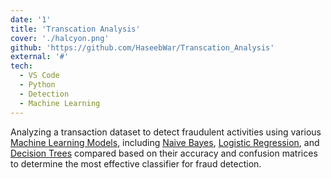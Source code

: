 ```yaml
---
date: '1'
title: 'Transcation Analysis'
cover: './halcyon.png'
github: 'https://github.com/HaseebWar/Transcation_Analysis'
external: '#'
tech:
  - VS Code
  - Python
  - Detection
  - Machine Learning
---
```


Analyzing a transaction dataset to detect fraudulent activities using various [Machine Learning Models](https://www.databricks.com/glossary/machine-learning-models), including [Naive Bayes](https://www.geeksforgeeks.org/naive-bayes-classifiers/), [Logistic Regression](https://www.ibm.com/topics/logistic-regression), and [Decision Trees](https://scikit-learn.org/stable/modules/tree.html) compared based on their accuracy and confusion matrices to determine the most effective classifier for fraud detection.
